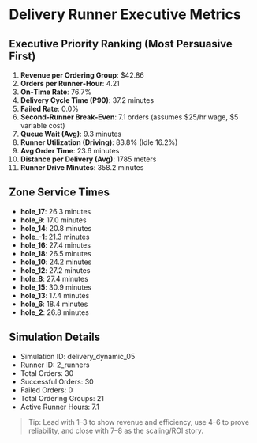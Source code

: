 # Delivery Runner Executive Metrics

## Executive Priority Ranking (Most Persuasive First)
1. **Revenue per Ordering Group**: $42.86
2. **Orders per Runner‑Hour**: 4.21
3. **On‑Time Rate**: 76.7%
4. **Delivery Cycle Time (P90)**: 37.2 minutes
5. **Failed Rate**: 0.0%
6. **Second‑Runner Break‑Even**: 7.1 orders (assumes $25/hr wage, $5 variable cost)
7. **Queue Wait (Avg)**: 9.3 minutes
8. **Runner Utilization (Driving)**: 83.8% (Idle 16.2%)
9. **Avg Order Time**: 23.6 minutes
10. **Distance per Delivery (Avg)**: 1785 meters
11. **Runner Drive Minutes**: 358.2 minutes

## Zone Service Times
- **hole_17**: 26.3 minutes
- **hole_9**: 17.0 minutes
- **hole_14**: 20.8 minutes
- **hole_-1**: 21.3 minutes
- **hole_16**: 27.4 minutes
- **hole_18**: 26.5 minutes
- **hole_10**: 24.2 minutes
- **hole_12**: 27.2 minutes
- **hole_8**: 27.4 minutes
- **hole_15**: 30.9 minutes
- **hole_13**: 17.4 minutes
- **hole_6**: 18.4 minutes
- **hole_2**: 26.8 minutes


## Simulation Details
- Simulation ID: delivery_dynamic_05
- Runner ID: 2_runners
- Total Orders: 30
- Successful Orders: 30
- Failed Orders: 0
- Total Ordering Groups: 21
- Active Runner Hours: 7.1

> Tip: Lead with 1–3 to show revenue and efficiency, use 4–6 to prove reliability, and close with 7–8 as the scaling/ROI story.

